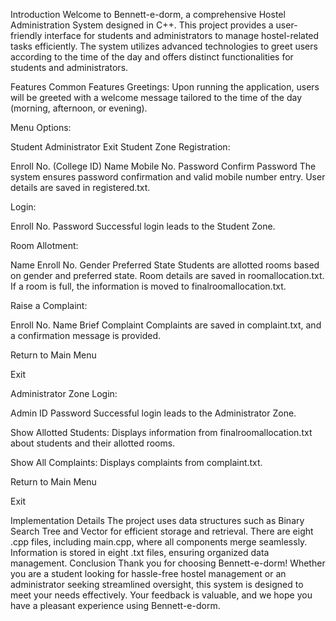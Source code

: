 Introduction
Welcome to Bennett-e-dorm, a comprehensive Hostel Administration System designed in C++. This project provides a user-friendly interface for students and administrators to manage hostel-related tasks efficiently. The system utilizes advanced technologies to greet users according to the time of the day and offers distinct functionalities for students and administrators.

Features
Common Features
Greetings: Upon running the application, users will be greeted with a welcome message tailored to the time of the day (morning, afternoon, or evening).

Menu Options:

Student
Administrator
Exit
Student Zone
Registration:

Enroll No. (College ID)
Name
Mobile No.
Password
Confirm Password
The system ensures password confirmation and valid mobile number entry. User details are saved in registered.txt.

Login:

Enroll No.
Password
Successful login leads to the Student Zone.

Room Allotment:

Name
Enroll No.
Gender
Preferred State
Students are allotted rooms based on gender and preferred state. Room details are saved in roomallocation.txt. If a room is full, the information is moved to finalroomallocation.txt.

Raise a Complaint:

Enroll No.
Name
Brief Complaint
Complaints are saved in complaint.txt, and a confirmation message is provided.

Return to Main Menu

Exit

Administrator Zone
Login:

Admin ID
Password
Successful login leads to the Administrator Zone.

Show Allotted Students:
Displays information from finalroomallocation.txt about students and their allotted rooms.

Show All Complaints:
Displays complaints from complaint.txt.

Return to Main Menu

Exit

Implementation Details
The project uses data structures such as Binary Search Tree and Vector for efficient storage and retrieval.
There are eight .cpp files, including main.cpp, where all components merge seamlessly.
Information is stored in eight .txt files, ensuring organized data management.
Conclusion
Thank you for choosing Bennett-e-dorm! Whether you are a student looking for hassle-free hostel management or an administrator seeking streamlined oversight, this system is designed to meet your needs effectively. Your feedback is valuable, and we hope you have a pleasant experience using Bennett-e-dorm.
